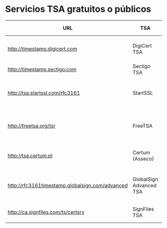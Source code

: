 # Servicios TSA gratuitos o públicos

|URL                               |  TSA	          | Descripción	Notas  |
|----------------------------------|----------------|--------------------|
|http://timestamp.digicert.com			|	DigiCert TSA		|	Muy confiable, ampliamente usado.  |
|http://timestamp.sectigo.com			|	Sectigo TSA		|	Gratuito, sin autenticación.  |
|http://tsa.startssl.com/rfc3161			|	StartSSL		|	Público, usado en algunos entornos de prueba.  |
|http://freetsa.org/tsr				|	FreeTSA			|	Gratuito, libre, sin autenticación. Ideal para pruebas.  |
|http://tsa.certum.pl				|	Certum (Asseco)		|	Gratuito, pero puede tener restricciones regionales.  |
|http://rfc3161timestamp.globalsign.com/advanced	|	GlobalSign Advanced TSA	|	Gratuito para algunos usos. Puede requerir registro.  |
|http://ca.signfiles.com/ts/certsrv		|	SignFiles TSA		|	TSA gratuita, basada en RFC 3161.  |
